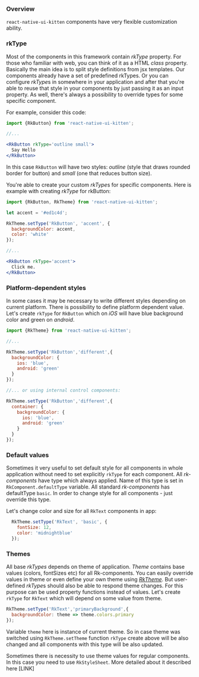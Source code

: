 ### Overview
`react-native-ui-kitten` components have very flexible customization ability.

### rkType

Most of the components in this framework contain *rkType* property.
For those who familiar with web, you can think of it as a HTML *class* property.
Basically the main idea is to split style definitions from jsx templates.
Our components already have a set of predefined rkTypes. 
Or you can configure *rkType*s in somewhere in your application and after that you're able to reuse that style in your components by just passing it as an input property.
As well, there's always a possibility to override types for some specific component.

For example, consider this code: 

```jsx
import {RkButton} from 'react-native-ui-kitten';

//... 

<RkButton rkType='outline small'>
  Say Hello
</RkButton>

```

In this case `RkButton` will have two styles: *outline* (style that 
draws rounded border for button) and *small* (one that reduces button size).

You're able to create your custom *rkType*s for specific components.
Here is example with creating *rkType* for rkButton:

```jsx
import {RkButton, RkTheme} from 'react-native-ui-kitten';

let accent = '#ed1c4d';

RkTheme.setType('RkButton', 'accent', {
  backgroundColor: accent,
  color: 'white'
});

//...

<RkButton rkType='accent'>
  Click me.
</RkButton>
```

### Platform-dependent styles

In some cases it may be necessary to write different styles depending on current platform. There is possibility to define 
platform dependent value. Let's create `rkType` for `RkButton` which on *iOS* will have blue background color and green on *android*.

```jsx
import {RkTheme} from 'react-native-ui-kitten';

//...

RkTheme.setType('RkButton','different',{
  backgroundColor: {
    ios: 'blue',
    android: 'green'
  }
});

//... or using internal control components:

RkTheme.setType('RkButton','different',{
  container: {
    backgroundColor: {
      ios: 'blue',
      android: 'green'
    }
  }
});

```

### Default values
Sometimes it very useful to set default style for all components in whole application without need to set explicitly `rkType`
for each component. All *rk-components* have type which always applied. Name of this type is set in `RkComponent.defaultType` variable.
All standard *rk-components* has defaultType `basic`. In order to change style for all components - just override this type.

Let's change color and size for all `RkText` components in app:

```jsx
  RkTheme.setType('RkText', 'basic', {
    fontSize: 12,
    color: 'midnightblue'
  });
```

### Themes

All base *rkTypes* depends on theme of application. *Theme* contains base values (colors, fontSizes etc) for all Rk-components.
You can easily override values in theme or even define your own theme using *[RkTheme](#/docs/ui-components/layout#NgaLayoutComponent)*.
But user-defined *rkType*s should also be able to respond theme changes.
For this purpose can be used property functions instead of values.
Let's create `rkType` for `RkText` which will depend on some value from theme.

```jsx
RkTheme.setType('RkText','primaryBackground',{
  backgroundColor: theme => theme.colors.primary
});
```

Variable `theme` here is instance of current theme. So in case theme was switched using `RkTheme.setTheme` function `rkType`
 create above will be also changed and all components with this type will be also updated.

Sometimes there is necessity to use theme values for regular components. In this case you need to use `RkStyleSheet`.
More detailed about it described here [LINK]
